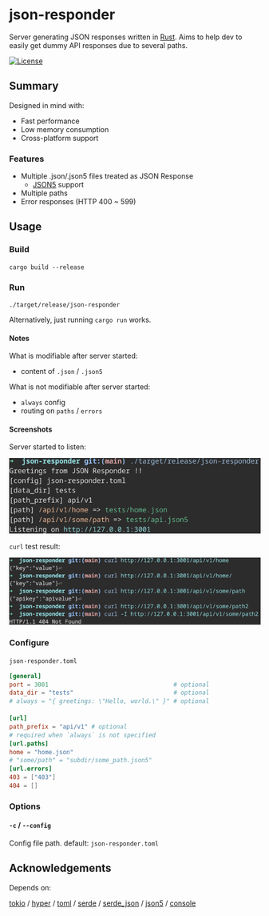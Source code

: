 # json-responder

Server generating JSON responses written in [Rust](https://www.rust-lang.org/).
Aims to help dev to easily get dummy API responses due to several paths.

[![License](https://img.shields.io/github/license/nabbisen/json-responder)](https://github.com/nabbisen/json-responder/blob/main/LICENSE)

## Summary

Designed in mind with:

- Fast performance
- Low memory consumption
- Cross-platform support

### Features

- Multiple .json/.json5 files treated as JSON Response
    - [JSON5](https://json5.org/) support
- Multiple paths
- Error responses (HTTP 400 ~ 599)

## Usage

### Build

```
cargo build --release
```

### Run

```
./target/release/json-responder
```

Alternatively, just running `cargo run` works.

#### Notes

What is modifiable after server started:

- content of `.json` / `.json5`

What is not modifiable after server started:

- `always` config
- routing on `paths` / `errors`

#### Screenshots

Server started to listen:

![server starts](images/demo-01.png)

`curl` test result:

![server responds](images/demo-02.png)

### Configure

`json-responder.toml`

```toml
[general]
port = 3001                                   # optional
data_dir = "tests"                            # optional
# always = "{ greetings: \"Hello, world.\" }" # optional

[url]
path_prefix = "api/v1" # optional
# required when `always` is not specified
[url.paths]
home = "home.json"
# "some/path" = "subdir/some_path.json5"
[url.errors]
403 = ["403"]
404 = []
```

### Options

#### `-c` / `--config`

Config file path.
default: `json-responder.toml`

## Acknowledgements

Depends on:

[tokio](https://github.com/tokio-rs/tokio) / [hyper](https://hyper.rs/) / [toml](https://github.com/toml-rs/toml) / [serde](https://serde.rs/) / [serde_json](https://github.com/serde-rs/json) / [json5](https://github.com/callum-oakley/json5-rs) / [console](https://github.com/console-rs/console)
